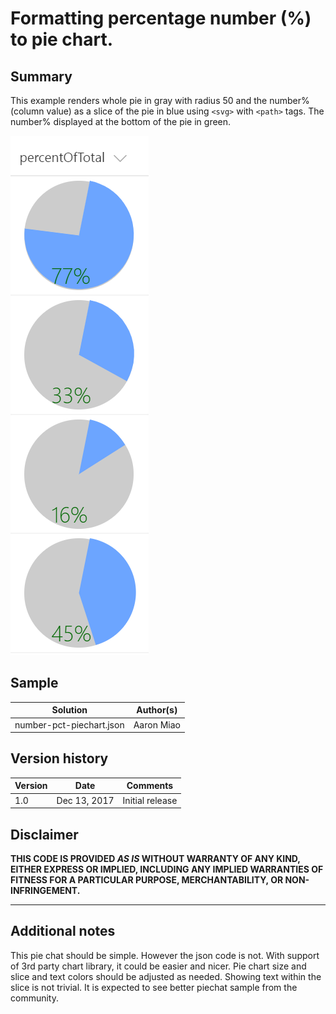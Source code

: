 # Formatting percentage number (%) to pie chart.

## Summary
This example renders whole pie in gray with radius 50 and the number% (column value) as a slice of the pie in blue using `<svg>` with `<path>` tags. The number% displayed at the bottom of the pie in green.

![screenshot of the sample](./number-piechart.png)

## Sample

Solution|Author(s)
--------|---------
number-pct-piechart.json | Aaron Miao

## Version history

Version|Date|Comments
-------|----|--------
1.0|Dec 13, 2017|Initial release

## Disclaimer
**THIS CODE IS PROVIDED *AS IS* WITHOUT WARRANTY OF ANY KIND, EITHER EXPRESS OR IMPLIED, INCLUDING ANY IMPLIED WARRANTIES OF FITNESS FOR A PARTICULAR PURPOSE, MERCHANTABILITY, OR NON-INFRINGEMENT.**

---

## Additional notes
This pie chat should be simple. However the json code is not. With support of 3rd party chart library, it could be easier and nicer. Pie chart size and slice and text colors should be adjusted as needed. Showing text within the slice is not trivial.
It is expected to see better piechat sample from the community.